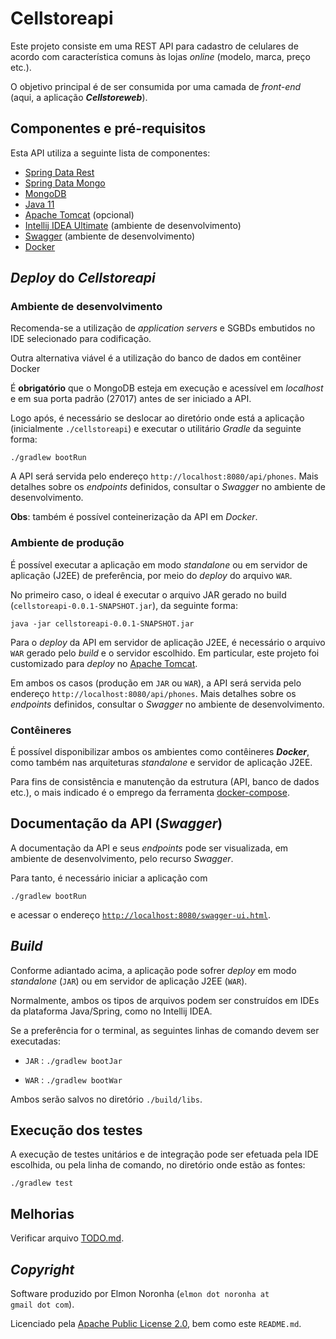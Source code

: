 # Cellstoreapi

Este projeto consiste em uma REST API para cadastro de celulares de acordo com característica comuns às lojas _online_ (modelo, marca, preço etc.).

O objetivo principal é de ser consumida por uma camada de _front-end_ (aqui, a aplicação **_Cellstoreweb_**).

## Componentes e pré-requisitos

Esta API utiliza a seguinte lista de componentes:

* [Spring Data Rest](https://spring.io/projects/spring-data-rest)
* [Spring Data Mongo](https://spring.io/projects/spring-data-mongodb)
* [MongoDB](https://www.mongodb.com/)
* [Java 11](https://openjdk.java.net/projects/jdk/11/)
* [Apache Tomcat](https://tomcat.apache.org/) (opcional)
* [Intellij IDEA Ultimate](https://www.jetbrains.com/idea/) (ambiente de desenvolvimento) 
* [Swagger](https://swagger.io/) (ambiente de desenvolvimento)
* [Docker](https://www.docker.com/)

## _Deploy_ do _Cellstoreapi_

### Ambiente de desenvolvimento

Recomenda-se a utilização de _application servers_ e SGBDs embutidos no IDE selecionado para codificação. 

Outra alternativa viável é a utilização do banco de dados em contêiner Docker 

É **obrigatório** que o MongoDB esteja em execução e acessível em _localhost_ e em sua porta padrão (27017) antes de ser iniciado a API.

Logo após, é necessário se deslocar ao diretório onde está a aplicação (inicialmente <code>./cellstoreapi</code>) e executar o utilitário _Gradle_ da seguinte forma:

    ./gradlew bootRun

A API será servida pelo endereço <code>http://localhost:8080/api/phones</code>. Mais detalhes sobre os _endpoints_ definidos, consultar o _Swagger_ no ambiente de desenvolvimento.

**Obs**: também é possível conteinerização da API em _Docker_.

### Ambiente de produção

É possível executar a aplicação em modo _standalone_ ou em servidor de aplicação (J2EE) de preferência, por meio do _deploy_ do arquivo `WAR`.

No primeiro caso, o ideal é executar o arquivo JAR gerado no build (`cellstoreapi-0.0.1-SNAPSHOT.jar`), da seguinte forma:

    java -jar cellstoreapi-0.0.1-SNAPSHOT.jar

Para o _deploy_ da API em servidor de aplicação J2EE, é necessário o arquivo `WAR` gerado pelo _build_ e o servidor escolhido. Em particular, este projeto foi customizado para _deploy_ no [Apache Tomcat](https://tomcat.apache.org/).

Em ambos os casos (produção em `JAR` ou `WAR`), a API será servida pelo endereço <code>http://localhost:8080/api/phones</code>. Mais detalhes sobre os _endpoints_ definidos, consultar o _Swagger_ no ambiente de desenvolvimento.

### Contêineres

É possível disponibilizar ambos os ambientes como contêineres **_Docker_**, como também nas arquiteturas _standalone_ e servidor de aplicação J2EE.

Para fins de consistência e manutenção da estrutura (API, banco de dados etc.), o mais indicado é o emprego da ferramenta [docker-compose](https://docs.docker.com/compose/).

## Documentação da API (_Swagger_)

A documentação da API e seus _endpoints_ pode ser visualizada, em ambiente de desenvolvimento, pelo recurso _Swagger_.

Para tanto, é necessário iniciar a aplicação com

    ./gradlew bootRun
    
e acessar o endereço <code>[http://localhost:8080/swagger-ui.html](http://localhost:8080/swagger-ui.html)</code>.

## _Build_

Conforme adiantado acima, a aplicação pode sofrer _deploy_ em modo _standalone_ (`JAR`) ou em servidor de aplicação J2EE (`WAR`).

Normalmente, ambos os tipos de arquivos podem ser construídos em IDEs da plataforma Java/Spring, como no Intellij IDEA.

Se a preferência for o terminal, as seguintes linhas de comando devem ser executadas:

* `JAR` : `./gradlew bootJar` 

* `WAR` : `./gradlew bootWar`

Ambos serão salvos no diretório `./build/libs`.

## Execução dos testes

A execução de testes unitários e de integração pode ser efetuada pela IDE escolhida, ou pela linha de comando, no diretório onde estão as fontes:

    ./gradlew test

## Melhorias

Verificar arquivo [TODO.md](TODO.md).

## _Copyright_

Software produzido por Elmon Noronha (<code>elmon dot noronha at gmail dot com</code>).

Licenciado pela [Apache Public License 2.0](LICENSE.md), bem como este <code>README.md</code>.
